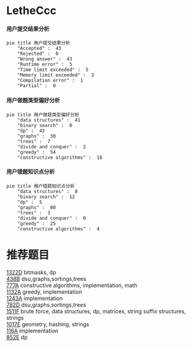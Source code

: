 # LetheCcc

<!-- tabs:start -->



#### **用户提交结果分析**

```mermaid
pie title 用户提交结果分析
    "Accepted" :  43
    "Rejected" :  0
    "Wrong answer" :  43
    "Runtime error" :  5
    "Time limit exceeded" :  5
    "Memory limit exceeded" :  3
    "Compilation error" :  1
    "Partial" :  0
```

#### **用户做题类型偏好分析**

```mermaid
pie title 用户做题类型偏好分析
    "data structures" :  41
    "binary search" :  0
    "dp" :  43
    "graphs" :  30
    "trees" :  7
    "divide and conquer" :  2
    "greedy" :  54
    "constructive algorithms" :  18
```
#### **用户错题知识点分析**

```mermaid
pie title 用户错题知识点分析
    "data structures" :  8
    "binary search" :  12
    "dp" :  5
    "graphs" :  00
    "trees" :  3
    "divide and conquer" :  0
    "greedy" :  25
    "constructive algorithms" :  4
```



<!-- tabs:end -->
# 推荐题目
[1322D](https://codeforces.com/contest/1322/problem/D)		bitmasks,
                        dp		  
[438B](https://codeforces.com/contest/438/problem/B)		dsu,graphs,sortings,trees		  
[777A](https://codeforces.com/contest/777/problem/A)		constructive algorithms,
                        implementation,
                        math		  
[1132A](https://codeforces.com/contest/1132/problem/A)		greedy,
                        implementation		  
[1243A](https://codeforces.com/contest/1243/problem/A)		implementation		  
[782D](https://codeforces.com/contest/782/problem/D)		dsu,graphs,sortings,trees		  
[1511F](https://codeforces.com/contest/1511/problem/F)		brute force,
                        data structures,
                        dp,
                        matrices,
                        string suffix structures,
                        strings		  
[1017E](https://codeforces.com/contest/1017/problem/E)		geometry,
                        hashing,
                        strings		  
[116A](https://codeforces.com/contest/116/problem/A)		implementation		  
[852E](https://codeforces.com/contest/852/problem/E)		dp		  
